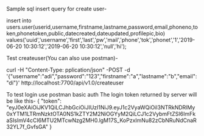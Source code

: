 
Sample sql insert query for create user-

insert into users.user(userid,username,firstname,lastname,password,email,phoneno,token,phonetoken,public,datecreated,dateupdated,profilepic,bio) 
values('uuid','username','first','last','pw','mail','phone','tok','phonet','1','2019-06-20 10:30:12','2019-06-20 10:30:12','null','hi');    

Test createuser(You can also use postman)-

curl -H "Content-Type: pplication/json" -POST -d '{"username":"adi","password":"123","firstname":"a","lastname":"b","email":"di"}' http://localhost:7700/api/v1.0/createuser

To test login use postman basic auth
The login token returned by server will be like this-
{
    "token": "eyJ0eXAiOiJKV1QiLCJhbGciOiJIUzI1NiJ9.eyJ1c2VyaWQiOiI3NTRkNDRlMy0xYTM1LTRmNzktOTA0NS1kZTY2M2NiOGYyM2QiLCJ1c2VybmFtZSI6ImFkaSIsImV4cCI6MTU2MTcwNzg2MH0.lgM17S_KoPzxlmNu82zCbNRuNdCnaR32YL7f_GvfsGA"
}